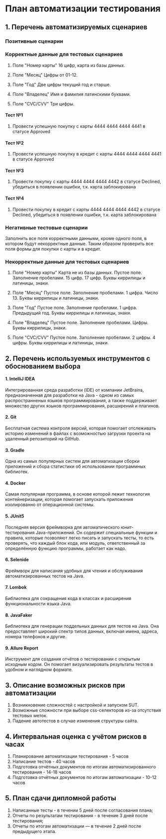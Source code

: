 # План автоматизации тестирования

## 1. Перечень автоматизируемых сценариев

### **Позитивные сценарии**

### Корректные данные для тестовых сценариев

1. Поле "Номер карты"
   16 цифр, карта из базы данных.

2. Поле "Месяц"
   Цифры от 01-12.

3. Поле "Год"
   Две цифры текущий год и старше.

4. Поле "Владелец"
   Имя и фамилия латинскими буквами.

5. Поле "CVC/CVV"
   Три цифры.

#### Тест №1

1. Провести успешную покупку с карты 4444 4444 4444 4441 в статусе Approved

#### Тест №2

1. Провести успешную покупку в кредит с карты 4444 4444 4444 4441 в статусе Approved

#### Тест №3

1. Провести покупку с карты 4444 4444 4444 4442 в статусе Declined,
   убедиться в появлении ошибки, т.к. карта заблокирована

#### Тест №4

1. Провести покупку в кредит с карты 4444 4444 4444 4442 в статусе Declined,
   убедиться в появлении ошибки, т.к. карта заблокирована

### **Негативные тестовые сценарии**

Заполнить все поля корректными данными, кроме одного поля, в котором будут 
некорректные данные. Таким образом проверить все поля формы для покупки с карты и в кредит.

### Некорректные данные для тестовых сценариев

1. Поле "Номер карты"
   Карта не из базы данных.
   Пустое поле.
   Заполнение пробелами.
   15 цифр.
   17 цифр.
   Буквы киррилицы и латиницы, знаки.

2. Поле "Месяц"
   Пустое поле.
   Заполнение пробелами.
   1 цифра.
   Число 13.
   Буквы киррилицы и латиницы, знаки.

3. Поле "Год"
   Пустое поле.
   Заполнение пробелами.
   1 цифра.
   Предыдущий год.
   Буквы киррилицы и латиницы, знаки.

4. Поле "Владелец"
   Пустое поле.
   Заполнение пробелами.
   Цифры.
   Буквы киррилицы, знаки.

5. Поле "CVC/CVV"
   Пустое поле.
   Заполнение пробелами.
   2 цифры.
   4 цифры.
   Буквы киррилицы и латиницы, знаки.

## 2. Перечень используемых инструментов с обоснованием выбора

#### 1. IntelliJ IDEA

Интегрированная среда разработки (IDE) от компании JetBrains, предназначенная для разработки
на Java - одном из самых распространненых языков программирования, а также поддерживает множество других
языков программирования, расширений и плагинов.

#### 2. Git

Бесплатная система контроля версий, которая помогает отслеживать историю изменений в файлах с
возможностью загрузки проекта на удаленный репозиторий на GitHub.

#### 3. Gradle

Одна из самых популярных систем для автоматизации сборки приложений и сбора статистики
об использовании программных библиотек.

#### 4. Docker

Самая популярная программа, в основе которой лежит технология контейнеризации,
которая помогает запускать приложения изолированно от операционной системы.

#### 5. JUnit5

Последняя версия фреймворка для автоматического юнит-тестирования Java-приложений.
Он содержит специальные функции и правила, которые позволяют легко писать и запускать тесты,
то есть проверять, что каждый блок кода, или модуль, ответственный за определённую функцию программы,
работает как надо.

#### 6. Selenide

Фреймворк для написания удобных для чтения и обслуживания автоматизированных тестов на Java.

#### 7. Lombok

Библиотека для сокращения кода в классах и расширения функциональности языка Java.

#### 8. JavaFaker

Библиотека для генерации поддельных данных для тестов на Java.
Она предоставляет широкий спектр типов данных, включая имена, адреса, номера телефонов и другие.

#### 9. Allure Report

Инструмент для создания отчётов о тестировании с открытым исходным кодом.
Он помогает визуализировать результаты тестов в удобном и наглядном формате.

## 3. Описание возможных рисков при автоматизации

1. Возникновение сложностей с настройкой и запуском SUT.
1. Возможные сложности при выборе css-селекторов из-за отсутствия тестовых меток.
1. Падение автотестов в случае изменения структуры сайта.

## 4. Интервальная оценка с учётом рисков в часах

1. Планирование автоматизации тестирования - 5 часов
1. Написание тестов - 40 часов
1. Подготовка отчётных документов по итогам автоматизированного тестирования - 14-18 часов
1. Подготовка отчётных документов по итогам автоматизации - 10-12 часов

## 5. План сдачи дипломной работы

1. Написанные тесты - в течении 5 дней после согласования плана;
1. Отчеты по результатам тестирования - в течение 3 дней после тестирования;
1. Отчеты по итогам автоматизации — в течение 2 дней после предыдущего этапа.